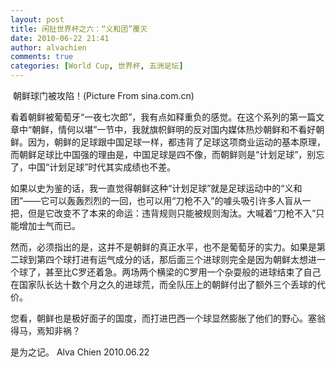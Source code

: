 ```yaml
---
layout: post
title: 闲扯世界杯之六：“义和团”覆灭
date: 2010-06-22 21:41
author: alvachien
comments: true
categories: [World Cup, 世界杯, 五洲足坛]
---
```

<img src="http://i0.sinaimg.cn/2010/p/2010-06-22/U2706P939T17D38910F322DT20100622003400.jpg" alt="" />
朝鲜球门被攻陷！(Picture From sina.com.cn)

看着朝鲜被葡萄牙“一夜七次郎”，我有点如释重负的感觉。在这个系列的第一篇文章中“朝鲜，情何以堪”一节中，我就旗帜鲜明的反对国内媒体热炒朝鲜和不看好朝鲜。因为，朝鲜的足球跟中国足球一样，都违背了足球这项商业运动的基本原理，而朝鲜足球比中国强的理由是，中国足球是四不像，而朝鲜则是“计划足球”，别忘了，中国“计划足球”时代其实成绩也不差。

如果以史为鉴的话，我一直觉得朝鲜这种“计划足球”就是足球运动中的“义和团”——它可以轰轰烈烈的一回，也可以用“刀枪不入”的噱头吸引许多人盲从一把，但是它改变不了本来的命运：违背规则只能被规则淘汰。大喊着“刀枪不入”只能增加士气而已。

然而，必须指出的是，这并不是朝鲜的真正水平，也不是葡萄牙的实力。如果是第二球到第四个球打进有运气成分的话，那后面三个进球则完全是因为朝鲜太想进一个球了，甚至比C罗还着急。两场两个横梁的C罗用一个杂耍般的进球结束了自己在国家队长达十数个月之久的进球荒，而全队压上的朝鲜付出了额外三个丢球的代价。

您看，朝鲜也是极好面子的国度，而打进巴西一个球显然膨胀了他们的野心。塞翁得马，焉知非祸？

是为之记。
Alva Chien
2010.06.22
